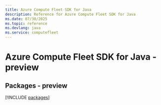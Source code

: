 ```yaml
---
title: Azure Compute Fleet SDK for Java
description: Reference for Azure Compute Fleet SDK for Java
ms.date: 07/30/2025
ms.topic: reference
ms.devlang: java
ms.service: computefleet
---
```

# Azure Compute Fleet SDK for Java - preview
## Packages - preview
[!INCLUDE [packages](compute-fleet-index.md)]
